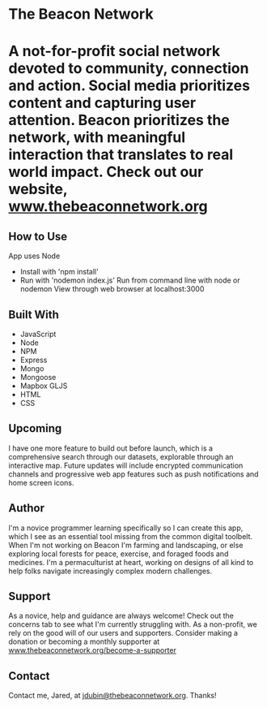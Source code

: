 # The Beacon Network

# A not-for-profit social network devoted to community, connection and action. Social media prioritizes content and capturing user attention. Beacon prioritizes the network, with meaningful interaction that translates to real world impact. Check out our website, www.thebeaconnetwork.org

## How to Use
App uses Node
- Install with 'npm install'
- Run with 'nodemon index.js'
Run from command line with node or nodemon
View through web browser at localhost:3000

## Built With 
- JavaScript
- Node
- NPM
- Express
- Mongo
- Mongoose
- Mapbox GLJS
- HTML
- CSS

## Upcoming
I have one more feature to build out before launch, which is a comprehensive search through our datasets, explorable through an interactive map. 
Future updates will include encrypted communication channels and progressive web app features such as push notifications and home screen icons. 

## Author
I'm a novice programmer learning specifically so I can create this app, which I see as an essential tool missing from the common digital toolbelt. 
When I'm not working on Beacon I'm farming and landscaping, or else exploring local forests for peace, exercise, and foraged foods and medicines. I'm a permaculturist at heart, working on designs of all kind to help folks navigate increasingly complex modern challenges. 

## Support
As a novice, help and guidance are always welcome! Check out the concerns tab to see what I'm currently struggling with. 
As a non-profit, we rely on the good will of our users and supporters. Consider making a donation or becoming a monthly supporter at www.thebeaconnetwork.org/become-a-supporter

## Contact
Contact me, Jared, at jdubin@thebeaconnetwork.org. Thanks!

